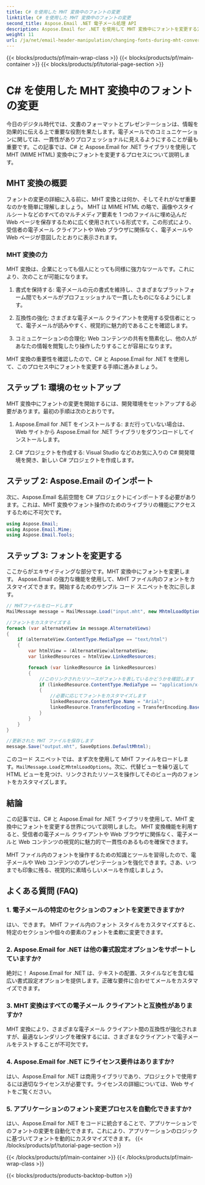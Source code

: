 ```yaml
---
title: C# を使用した MHT 変換中のフォントの変更
linktitle: C# を使用した MHT 変換中のフォントの変更
second_title: Aspose.Email .NET 電子メール処理 API
description: Aspose.Email for .NET を使用して MHT 変換中にフォントを変更する方法を学習します。ソースコード付きのステップバイステップガイド。電子メールのアーカイブや文書管理に最適です。
weight: 11
url: /ja/net/email-header-manipulation/changing-fonts-during-mht-conversion-using-csharp/
---
```


{{< blocks/products/pf/main-wrap-class >}}
{{< blocks/products/pf/main-container >}}
{{< blocks/products/pf/tutorial-page-section >}}

# C# を使用した MHT 変換中のフォントの変更


今日のデジタル時代では、文書のフォーマットとプレゼンテーションは、情報を効果的に伝える上で重要な役割を果たします。電子メールでのコミュニケーションに関しては、一貫性がありプロフェッショナルに見えるようにすることが最も重要です。この記事では、C# と Aspose.Email for .NET ライブラリを使用して MHT (MIME HTML) 変換中にフォントを変更するプロセスについて説明します。

## MHT 変換の概要

フォントの変更の詳細に入る前に、MHT 変換とは何か、そしてそれがなぜ重要なのかを簡単に理解しましょう。 MHT は MIME HTML の略で、画像やスタイルシートなどのすべてのマルチメディア要素を 1 つのファイルに埋め込んだ Web ページを保存するために広く使用されている形式です。この形式により、受信者の電子メール クライアントや Web ブラウザに関係なく、電子メールや Web ページが意図したとおりに表示されます。

### MHT 変換の力

MHT 変換は、企業にとっても個人にとっても同様に強力なツールです。これにより、次のことが可能になります。

1. 書式を保持する: 電子メールの元の書式を維持し、さまざまなプラットフォーム間でもメールがプロフェッショナルで一貫したものになるようにします。

2. 互換性の強化: さまざまな電子メール クライアントを使用する受信者にとって、電子メールが読みやすく、視覚的に魅力的であることを確認します。

3. コミュニケーションの合理化: Web コンテンツの共有を簡素化し、他の人があなたの情報を閲覧したり操作したりすることが容易になります。

MHT 変換の重要性を確認したので、C# と Aspose.Email for .NET を使用して、このプロセス中にフォントを変更する手順に進みましょう。

## ステップ 1: 環境のセットアップ

MHT 変換中にフォントの変更を開始するには、開発環境をセットアップする必要があります。最初の手順は次のとおりです。

1. Aspose.Email for .NET をインストールする: まだ行っていない場合は、Web サイトから Aspose.Email for .NET ライブラリをダウンロードしてインストールします。

2. C# プロジェクトを作成する: Visual Studio などのお気に入りの C# 開発環境を開き、新しい C# プロジェクトを作成します。

## ステップ 2: Aspose.Email のインポート

次に、Aspose.Email 名前空間を C# プロジェクトにインポートする必要があります。これは、MHT 変換やフォント操作のためのライブラリの機能にアクセスするために不可欠です。

```csharp
using Aspose.Email;
using Aspose.Email.Mime;
using Aspose.Email.Tools;
```

## ステップ 3: フォントを変更する

ここからがエキサイティングな部分です。MHT 変換中にフォントを変更します。 Aspose.Email の強力な機能を使用して、MHT ファイル内のフォントをカスタマイズできます。開始するためのサンプル コード スニペットを次に示します。

```csharp
// MHTファイルをロードします
MailMessage message = MailMessage.Load("input.mht", new MhtmlLoadOptions());

//フォントをカスタマイズする
foreach (var alternateView in message.AlternateViews)
{
    if (alternateView.ContentType.MediaType == "text/html")
    {
        var htmlView = (AlternateView)alternateView;
        var linkedResources = htmlView.LinkedResources;

        foreach (var linkedResource in linkedResources)
        {
            //このリンクされたリソースがフォントを表しているかどうかを確認します
            if (linkedResource.ContentType.MediaType == "application/x-font-ttf")
            {
                //必要に応じてフォントをカスタマイズします
                linkedResource.ContentType.Name = "Arial";
                linkedResource.TransferEncoding = TransferEncoding.Base64;
            }
        }
    }
}

//更新された MHT ファイルを保存します
message.Save("output.mht", SaveOptions.DefaultMhtml);
```

このコード スニペットでは、まず次を使用して MHT ファイルをロードします。`MailMessage.Load`と`MhtmlLoadOptions`。次に、代替ビューを繰り返して HTML ビューを見つけ、リンクされたリソースを操作してそのビュー内のフォントをカスタマイズします。

## 結論

この記事では、C# と Aspose.Email for .NET ライブラリを使用して、MHT 変換中にフォントを変更する世界について説明しました。 MHT 変換機能を利用すると、受信者の電子メール クライアントや Web ブラウザに関係なく、電子メールと Web コンテンツの視覚的に魅力的で一貫性のあるものを確保できます。

MHT ファイル内のフォントを操作するための知識とツールを習得したので、電子メールや Web コンテンツのプレゼンテーションを強化できます。さあ、いつまでも印象に残る、視覚的に素晴らしいメールを作成しましょう。

## よくある質問 (FAQ)

### 1. 電子メールの特定のセクションのフォントを変更できますか?

   はい、できます。 MHT ファイル内のフォント スタイルをカスタマイズすると、特定のセクションや個々の要素のフォントを柔軟に変更できます。

### 2. Aspose.Email for .NET は他の書式設定オプションをサポートしていますか?

   絶対に！ Aspose.Email for .NET は、テキストの配置、スタイルなどを含む幅広い書式設定オプションを提供します。正確な要件に合わせてメールをカスタマイズできます。

### 3. MHT 変換はすべての電子メール クライアントと互換性がありますか?

   MHT 変換により、さまざまな電子メール クライアント間の互換性が強化されますが、最適なレンダリングを確保するには、さまざまなクライアントで電子メールをテストすることが不可欠です。

### 4. Aspose.Email for .NET にライセンス要件はありますか?

   はい、Aspose.Email for .NET は商用ライブラリであり、プロジェクトで使用するには適切なライセンスが必要です。ライセンスの詳細については、Web サイトをご覧ください。

### 5. アプリケーションのフォント変更プロセスを自動化できますか?

   はい、Aspose.Email for .NET をコードに統合することで、アプリケーションでのフォントの変更を自動化できます。これにより、アプリケーションのロジックに基づいてフォントを動的にカスタマイズできます。
{{< /blocks/products/pf/tutorial-page-section >}}

{{< /blocks/products/pf/main-container >}}
{{< /blocks/products/pf/main-wrap-class >}}

{{< blocks/products/products-backtop-button >}}
